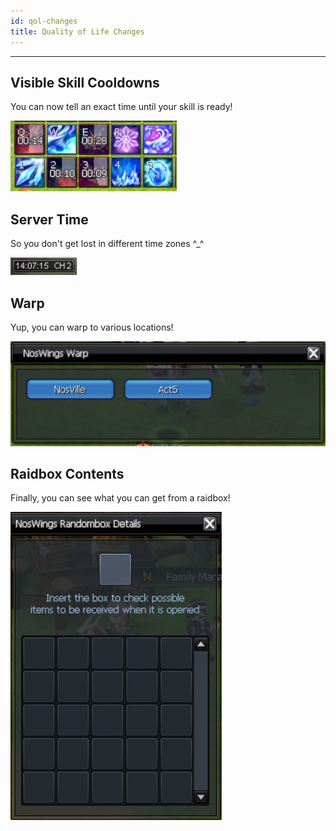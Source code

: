 ```yaml
---
id: qol-changes
title: Quality of Life Changes
---
```


___

## Visible Skill Cooldowns

You can now tell an exact time until your skill is ready!

![](/static/img/quality-of-life/cooldowns.png)

## Server Time

So you don't get lost in different time zones ^_^

![](/static/img/quality-of-life/server-time.png "Server Time")

## Warp

Yup, you can warp to various locations!

![](/static/img/quality-of-life/warp.png "Warp UI")

## Raidbox Contents

Finally, you can see what you can get from a raidbox!

![](/static/img/quality-of-life/raidbox.png "Raidbox Contents UI")